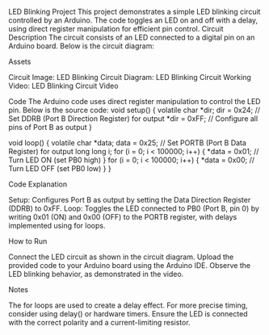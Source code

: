 LED Blinking Project
This project demonstrates a simple LED blinking circuit controlled by an Arduino. The code toggles an LED on and off with a delay, using direct register manipulation for efficient pin control.
Circuit Description
The circuit consists of an LED connected to a digital pin on an Arduino board. Below is the circuit diagram:

Assets

Circuit Image: LED Blinking
Circuit Diagram: LED Blinking Circuit
Working Video: LED Blinking Circuit Video

Code
The Arduino code uses direct register manipulation to control the LED pin. Below is the source code:
void setup() {
  volatile char *dir;
  dir = 0x24; // Set DDRB (Port B Direction Register) for output
  *dir = 0xFF; // Configure all pins of Port B as output
}

void loop() {
  volatile char *data;
  data = 0x25; // Set PORTB (Port B Data Register) for output
  long long i;
  for (i = 0; i < 100000; i++) {
    *data = 0x01; // Turn LED ON (set PB0 high)
  }
  for (i = 0; i < 100000; i++) {
    *data = 0x00; // Turn LED OFF (set PB0 low)
  }
}

Code Explanation

Setup: Configures Port B as output by setting the Data Direction Register (DDRB) to 0xFF.
Loop: Toggles the LED connected to PB0 (Port B, pin 0) by writing 0x01 (ON) and 0x00 (OFF) to the PORTB register, with delays implemented using for loops.

How to Run

Connect the LED circuit as shown in the circuit diagram.
Upload the provided code to your Arduino board using the Arduino IDE.
Observe the LED blinking behavior, as demonstrated in the video.

Notes

The for loops are used to create a delay effect. For more precise timing, consider using delay() or hardware timers.
Ensure the LED is connected with the correct polarity and a current-limiting resistor.
